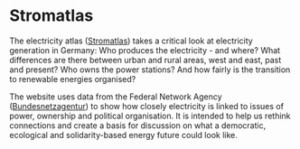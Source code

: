 # Stromatlas

The electricity atlas ([Stromatlas](https://stromatlas.info)) takes a critical look at electricity generation in Germany: Who produces the electricity - and where? What differences are there between urban and rural areas, west and east, past and present? Who owns the power stations? And how fairly is the transition to renewable energies organised? 

The website uses data from the Federal Network Agency ([Bundesnetzagentur](https://www.bundesnetzagentur.de/DE/Home/home_node.html)) to show how closely electricity is linked to issues of power, ownership and political organisation. It is intended to help us rethink connections and create a basis for discussion on what a democratic, ecological and solidarity-based energy future could look like.
